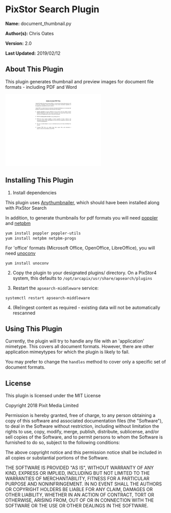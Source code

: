 # PixStor Search Plugin

**Name:** document_thumbnail.py

**Author(s):** Chris Oates

**Version:** 2.0

**Last Updated:** 2019/02/12


## About This Plugin

This plugin generates thumbnail and preview images for document file formats - including PDF and Word

![Example PDF Thumbnail](example_pdf_thumbnail.png "Example PDF Thumbnail")

## Installing This Plugin

1. Install dependencies

This plugin uses [Anythumbnailer](https://github.com/FelixSchwarz/anythumbnailer),
which should have been installed along with PixStor Search

In addition, to generate thumbnails for pdf formats you will need [poppler](https://poppler.freedesktop.org/) and [netpbm](http://netpbm.sourceforge.net/)

```
yum install poppler poppler-utils
yum install netpbm netpbm-progs
```

For 'office' formats (Microsoft Office, OpenOffice, LibreOffice), you will need [unoconv](https://github.com/dagwieers/unoconv)

```
yum install unoconv
```

2. Copy the plugin to your designated plugins/ directory. On a PixStor4 system, this defaults to `/opt/arcapix/usr/share/apsearch/plugins`

3. Restart the `apsearch-middleware` service:

```
systemctl restart apsearch-middleware
```

4. (Re)ingest content as required - existing data will not be automatically rescanned


## Using This Plugin

Currently, the plugin will try to handle any file with an 'application' mimetype. This covers all document formats.
However, there are other application mimeytypes for which the plugin is likely to fail.

You may prefer to change the `handles` method to cover only a specific set of document formats.


## License

This plugin is licensed under the MIT License

Copyright 2018 Pixit Media Limited

Permission is hereby granted, free of charge, to any person obtaining a copy of this software and associated documentation files (the "Software"), to deal in the Software without restriction, including without limitation the rights to use, copy, modify, merge, publish, distribute, sublicense, and/or sell copies of the Software, and to permit persons to whom the Software is furnished to do so, subject to the following conditions:

The above copyright notice and this permission notice shall be included in all copies or substantial portions of the Software.

THE SOFTWARE IS PROVIDED "AS IS", WITHOUT WARRANTY OF ANY KIND, EXPRESS OR IMPLIED, INCLUDING BUT NOT LIMITED TO THE WARRANTIES OF MERCHANTABILITY, FITNESS FOR A PARTICULAR PURPOSE AND NONINFRINGEMENT. IN NO EVENT SHALL THE AUTHORS OR COPYRIGHT HOLDERS BE LIABLE FOR ANY CLAIM, DAMAGES OR OTHER LIABILITY, WHETHER IN AN ACTION OF CONTRACT, TORT OR OTHERWISE, ARISING FROM, OUT OF OR IN CONNECTION WITH THE SOFTWARE OR THE USE OR OTHER DEALINGS IN THE SOFTWARE.
